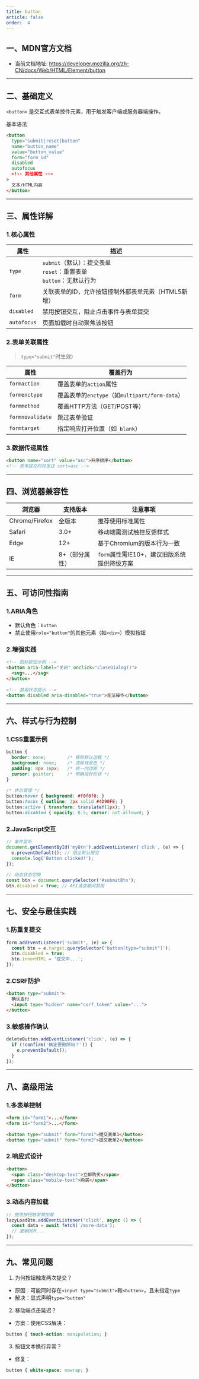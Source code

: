 ```yaml
---
title: button
article: false
order:  4
---
```


## 一、MDN官方文档 

- 当前文档地址:  https://developer.mozilla.org/zh-CN/docs/Web/HTML/Element/button  

---

## 二、基础定义 

`<button>` 是交互式表单控件元素，用于触发客户端或服务器端操作。

基本语法 
```html 
<button 
  type="submit|reset|button" 
  name="button_name" 
  value="button_value" 
  form="form_id" 
  disabled 
  autofocus 
  <!-- 其他属性 -->
>
  文本/HTML内容 
</button>
```

---

## 三、属性详解 

### 1.核心属性 

| 属性          | 描述                                                                 |
|---------------|----------------------------------------------------------------------|
| `type`    | `submit`（默认）：提交表单<br>`reset`：重置表单<br>`button`：无默认行为 |
| `form`    | 关联表单的ID，允许按钮控制外部表单元素（HTML5新增）                   |
| `disabled`| 禁用按钮交互，阻止点击事件与表单提交                                  |
| `autofocus`| 页面加载时自动聚焦该按钮                                             |

### 2.表单关联属性

> `type="submit"`时生效）

| 属性                | 覆盖行为                                      |
|---------------------|---------------------------------------------|
| `formaction`        | 覆盖表单的`action`属性                       |
| `formenctype`       | 覆盖表单的`enctype`（如`multipart/form-data`）|
| `formmethod`        | 覆盖HTTP方法（GET/POST等）                   |
| `formnovalidate`    | 跳过表单验证                                |
| `formtarget`        | 指定响应打开位置（如`_blank`）               |

### 3.数据传递属性 

```html 
<button name="sort" value="asc">升序排序</button>
<!-- 表单提交时将发送 sort=asc -->
```

---

## 四、浏览器兼容性 

| 浏览器          | 支持版本      | 注意事项                                  |
|-----------------|--------------|------------------------------------------|
| Chrome/Firefox  | 全版本        | 推荐使用标准属性                          |
| Safari          | 3.0+          | 移动端需测试触控反馈样式                  |
| Edge            | 12+           | 基于Chromium的版本行为一致                |
| IE              | 8+（部分属性）| `form`属性需IE10+，建议旧版系统提供降级方案 |

---

## 五、可访问性指南 

### 1.ARIA角色 

- 默认角色：`button`
- 禁止使用`role="button"`的其他元素（如`<div>`）模拟按钮 

### 2.增强实践 

```html 
<!-- 图标按钮示例 -->
<button aria-label="关闭" onclick="closeDialog()">
  <svg>...</svg>
</button>
 
<!-- 禁用状态提示 -->
<button disabled aria-disabled="true">无法操作</button>
```

---

## 六、样式与行为控制 

### 1.CSS重置示例 

```css 
button {
  border: none;        /* 移除默认边框 */
  background: none;    /* 清除背景色 */
  padding: 8px 16px;   /* 统一内边距 */
  cursor: pointer;     /* 明确指针形状 */
}
 
/* 状态管理 */
button:hover { background: #f0f0f0; }
button:focus { outline: 2px solid #4D90FE; }
button:active { transform: translateY(1px); }
button:disabled { opacity: 0.5; cursor: not-allowed; }
```

### 2.JavaScript交互 

```javascript 
// 事件监听 
document.getElementById('myBtn').addEventListener('click', (e) => {
  e.preventDefault(); // 阻止默认提交 
  console.log('Button clicked!');
});
 
// 动态状态切换 
const btn = document.querySelector('#submitBtn');
btn.disabled = true; // API请求期间禁用 
```

---

## 七、安全与最佳实践 

### 1.防重复提交 

```javascript 
form.addEventListener('submit', (e) => {
  const btn = e.target.querySelector('button[type="submit"]');
  btn.disabled = true;
  btn.innerHTML = '提交中...';
});
```

### 2.CSRF防护 

```html 
<button type="submit">
  确认支付 
  <input type="hidden" name="csrf_token" value="...">
</button>
```

### 3.敏感操作确认 

```javascript 
deleteButton.addEventListener('click', (e) => {
  if (!confirm('确定要删除吗？')) {
    e.preventDefault();
  }
});
```

---

## 八、高级用法 

### 1.多表单控制 

```html 
<form id="form1">...</form>
<form id="form2">...</form>
 
<button type="submit" form="form1">提交表单1</button>
<button type="submit" form="form2">提交表单2</button>
```

### 2.响应式设计 

```html 
<button>
  <span class="desktop-text">立即购买</span>
  <span class="mobile-text">购买</span>
</button>
```

### 3.动态内容加载 

```javascript 
// 使用按钮触发懒加载 
lazyLoadBtn.addEventListener('click', async () => {
  const data = await fetch('/more-data');
  // 更新DOM...
});
```

---

## 九、常见问题 

1. 为何按钮触发两次提交？
- 原因：可能同时存在`<input type="submit">`和`<button>`，且未指定`type`
- 解决：显式声明`type="button"`

2. 移动端点击延迟？
- 方案：使用CSS解决：
```css 
button { touch-action: manipulation; }
```

3. 按钮文本换行异常？
- 修复：
```css 
button { white-space: nowrap; }
```

